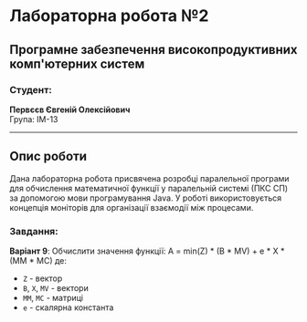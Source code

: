 # Лабораторна робота №2

## Програмне забезпечення високопродуктивних комп'ютерних систем

### Студент:
**Первєєв Євгеній Олексійович**  
Група: ІМ-13

---

## Опис роботи

Дана лабораторна робота присвячена розробці паралельної програми для обчислення математичної функції у паралельній системі (ПКС СП) за допомогою мови програмування Java. У роботі використовується концепція моніторів для організації взаємодії між процесами.

### Завдання:

**Варіант 9**: Обчислити значення функції: 
A = min(Z) * (B * MV) + e * X * (MM * MC)
де:
- `Z` - вектор
- `B`, `X`, `MV` - вектори
- `MM`, `MC` - матриці
- `e` - скалярна константа


